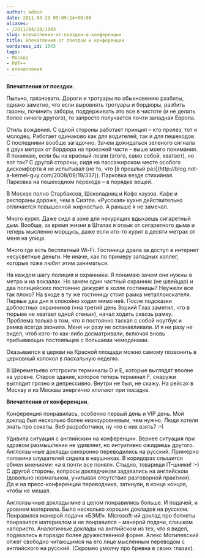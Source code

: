 ```yaml
---
author: admin
date: 2011-04-29 05:09:14+00:00
aliases:
- /2011/04/28/1043
slug: впечатления-от-поездки-и-конференции
title: Впечатления от поездки и конференции
wordpress_id: 1043
tags:
- Москва
- РИТ++
- впечатления
---
```


**Впечатления от поездки.**

Пыльно, грязновато. Дороги и тротуары по обыкновению разбиты, однако заметно, что если выровнять тротуары и бордюры, разбить газоны, починить заборы, поддерживать это все в чистоте (и не делать более ничего другого), то запросто получается почти западная Европа.

<!--more-->Стиль вождения. С одной стороны работает принцип – кто пролез, тот и молодец. Работает одинаково как для водителей, так и для пешеходов. С последними вообще загадочно. Зачем дожидаться зеленого сигнала в двух метрах от бордюра на проезжей части – выше моего понимания. Я понимаю, если бы на красный лезли (этого, само собой, хватает), но вот так? С другой стороны, сидя на пассажирском месте особого дискомфорта я не испытывал (не то, что [в прошлый раз](http://blog.not-a-kernel-guy.com/2008/09/19/337)). Парковка везде стихийная. Парковка на пешеходном переходе – в порядке вещей.

В Москве полно Старбаксов, Шоколадниц и Кофе хаузов. Кафе и рестораны дороже, чем в Сиэтле. «Русская» кухня действительно отличается повышенной жирностью. А раньше я не замечал. 

Много курят. Даже сидя в зоне для некурящих вдыхаешь сигаретный дым. Вообще, за время жизни в Штатах я отвык от сигаретного дыма и теперь мысленно морщусь, даже если кто-то курит в десяти метрах от меня на улице. 

Много где есть бесплатный Wi-Fi. Гостиница драла за доступ в интернет несусветные деньги. Не иначе, как по примеру западных коллег, которые тоже любят этим заниматься.

На каждом шагу полиция и охранники. Я понимаю зачем они нужны в метро и на вокзалах. Но зачем один частный охранник (не швейцар) и два полицейских постоянно дежурят в холле гостиницы? Неужели все так плохо? На входе в ту же гостиницу стоит рамка металлоискателя. Первые два дня я спокойно ходил мимо неё. После подсказки доблестных охранников («на третий день Зоркий Глаз заметил, что в тюрьме не хватает одной стены»), начал ходить сквозь рамку. Проблема только в том, что я постоянно таскал с собой ноутбук и рамка всегда звонила. Меня ни разу не останавливали. И я ни разу не видел, чтоб кого-то как-либо досматривали, включая вновь прибывающих постояльцев с большими чемоданами.

Оказывается в церкви на Красной площади можно самому позвонить в церковный колокол в пасхальную неделю.

В Шереметьево отстроили терминалы D и E, которые выглядят вполне на уровне. Старое здание, которое теперь терминал F, снаружи выглядит грязно и депрессивно. Внутри не был, не скажу. На рейсах в Москву и из Москвы энергично хлопают при посадке. 

**Впечатления от конференции.**

Конференция понравилась, особенно первый день и VIP день. Мой доклад был несколько более низкоуровневым, чем нужно. Люди хотели знать про сокеты. Веб разработчики, ну что с них взять? :-)

Удивила ситуация с английским на конференции. Вернее ситуация при здравом размышлении не удивляет, но интуитивно ожидаешь другого. Англоязычные доклады синхронно переводились на русский. Примерно половина слушателей сидела в наушниках. В коридорах слышится обмен мнениями: «а я почти все понял». Стыдно, товарищи IT-шники! :-) С другой стороны, вопросы докладчикам задавались на английском (довольно нормальном, учитывая отсутствие разговорной практики). Да и на пресс-конференции переводчика, заткнули, в конце концов, чтобы не мешал. 

Англоязычные доклады мне в целом понравились больше. И подачей, и уровнем материала. Было несколько хороших докладов на русском. Понравился манерой подачи «БЭМ!». Microsoft-ий доклад про ботнеты понравился материалом и не понравился – манерой подачи, слишком напористо. Аналогичные доклады на английском из тех, что я видел, подавались в гораздо более дружественной форме. Алекс Могилевский отжег свободно читающимся на его лице мысленным переводом с английского на русский. (Скромно умолчу про бревна в своих глазах).
